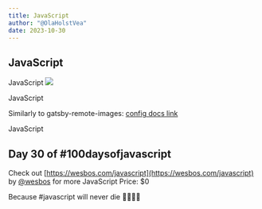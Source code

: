```yaml
---
title: JavaScript
author: "@OlaHolstVea"
date: 2023-10-30
---
```


## JavaScript

JavaScript
![](https://pbs.twimg.com/media/F7Q3qhsWEAAKSaY?format=jpg&name=900x900)

JavaScript

Similarly to gatsby-remote-images: [config docs link](https://github.com/graysonhicks/gatsby-plugin-remote-images#example-config-with-optional-options)

JavaScript


## Day 30 of #100daysofjavascript

Check out [https://wesbos.com/javascript](https://wesbos.com/javascript) by
[@wesbos](https://twitter.com/wesbos)
 for more JavaScript
Price: $0

Because #javascript will never die 💪🥳🏴‍☠️
